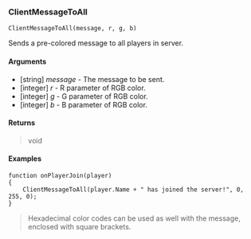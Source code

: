 ### ClientMessageToAll
```Squirrel
ClientMessageToAll(message, r, g, b)
```

Sends a pre-colored message to all players in server.

#### Arguments

- [string] *message* - The message to be sent.
- [integer] *r* - R parameter of RGB color.
- [integer] *g* - G parameter of RGB color.
- [integer] *b* - B parameter of RGB color.

#### Returns
> void

#### Examples
```Squirrel
function onPlayerJoin(player)
{
    ClientMessageToAll(player.Name + " has joined the server!", 0, 255, 0);
}
```

> Hexadecimal color codes can be used as well with the message, enclosed with square brackets.